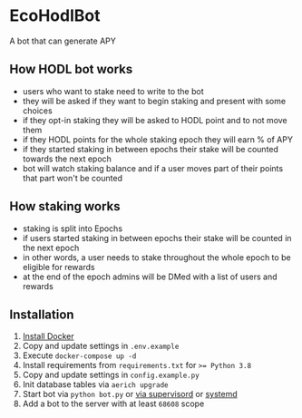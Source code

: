 # EcoHodlBot

A bot that can generate APY


## How HODL bot works
- users who want to stake need to write to the bot
- they will be asked if they want to begin staking and present with some choices
- if they opt-in staking they will be asked to HODL point and to not move them
- if they HODL points for the whole staking epoch they will earn % of APY
- if they started staking in between epochs their stake will be counted towards the next epoch
- bot will watch staking balance and if a user moves part of their points that part won't be counted


## How staking works
- staking is split into Epochs
- if users started staking in between epochs their stake will be counted in the next epoch
- in other words, a user needs to stake throughout the whole epoch to be eligible for rewards
- at the end of the epoch admins will be DMed with a list of users and rewards


## Installation
1. [Install Docker](https://docs.docker.com/engine/install/ubuntu/)
2. Copy and update settings in `.env.example`
3. Execute `docker-compose up -d`
4. Install requirements from `requirements.txt` for `>= Python 3.8`
5. Copy and update settings in `config.example.py`
6. Init database tables via `aerich upgrade`
7. Start bot via `python bot.py` or [via supervisord](http://supervisord.org/) or [systemd](https://es.wikipedia.org/wiki/Systemd)
8. Add a bot to the server with at least `68608` scope
